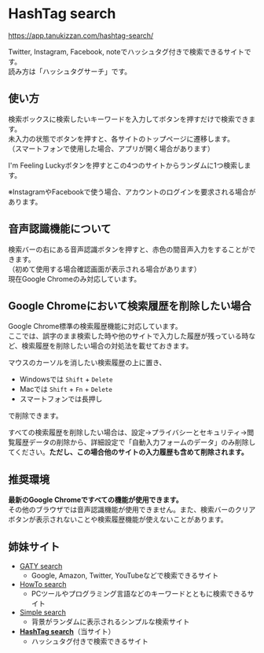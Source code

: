# HashTag search

https://app.tanukizzan.com/hashtag-search/

Twitter, Instagram, Facebook, noteでハッシュタグ付きで検索できるサイトです。  
読み方は「ハッシュタグサーチ」です。

## 使い方

検索ボックスに検索したいキーワードを入力してボタンを押すだけで検索できます。  
未入力の状態でボタンを押すと、各サイトのトップページに遷移します。  
（スマートフォンで使用した場合、アプリが開く場合があります）

I'm Feeling Luckyボタンを押すとこの4つのサイトからランダムに1つ検索します。

※InstagramやFacebookで使う場合、アカウントのログインを要求される場合があります。

## 音声認識機能について

検索バーの右にある音声認識ボタンを押すと、赤色の間音声入力をすることができます。  
（初めて使用する場合確認画面が表示される場合があります）  
現在Google Chromeのみ対応しています。

## Google Chromeにおいて検索履歴を削除したい場合

Google Chrome標準の検索履歴機能に対応しています。  
ここでは、誤字のまま検索した時や他のサイトで入力した履歴が残っている時など、検索履歴を削除したい場合の対処法を載せておきます。

マウスのカーソルを消したい検索履歴の上に置き、

- Windowsでは `Shift` + `Delete`
- Macでは `Shift` + `Fn` + `Delete`
- スマートフォンでは長押し

で削除できます。

すべての検索履歴を削除したい場合は、設定→プライバシーとセキュリティ→閲覧履歴データの削除から、詳細設定で「自動入力フォームのデータ」のみ削除してください。**ただし、この場合他のサイトの入力履歴も含めて削除されます。**

## 推奨環境

**最新のGoogle Chromeですべての機能が使用できます。**  
その他のブラウザでは音声認識機能が使用できません。また、検索バーのクリアボタンが表示されないことや検索履歴機能が使えないことがあります。

## 姉妹サイト

- [GATY search](https://app.tanukizzan.com/gaty-search/)
  - Google, Amazon, Twitter, YouTubeなどで検索できるサイト
- [HowTo search](https://app.tanukizzan.com/howto-search/)
  - PCツールやプログラミング言語などのキーワードとともに検索できるサイト
- [Simple search](https://app.tanukizzan.com/simple-search/)
  - 背景がランダムに表示されるシンプルな検索サイト
- [**HashTag search**](https://app.tanukizzan.com/hashtag-search/)（当サイト）
  - ハッシュタグ付きで検索できるサイト
